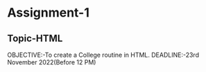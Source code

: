 # Assignment-1
## Topic-HTML
OBJECTIVE:-To create a College routine in HTML.
DEADLINE:-23rd November 2022(Before 12 PM)